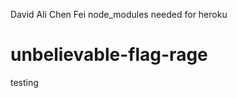 David
Ali
Chen Fei
node_modules needed for heroku

unbelievable-flag-rage
======================
testing
